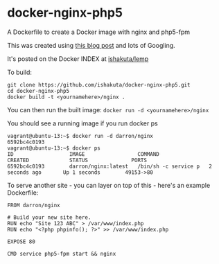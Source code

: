 docker-nginx-php5
=================

A Dockerfile to create a Docker image with nginx and php5-fpm

This was created using [this blog post](http://hotcashew.com/2013/07/lemp-stack-in-a-docker-io-container/) and lots of Googling.

It's posted on the Docker INDEX at [ishakuta/lemp](https://index.docker.io/u/ishakuta/lemp/)

To build:

```
git clone https://github.com/ishakuta/docker-nginx-php5.git
cd docker-nginx-php5
docker build -t <yournamehere>/nginx .
```

You can then run the built image: `docker run -d <yournamehere>/nginx`

You should see a running image if you run docker ps

```
vagrant@ubuntu-13:~$ docker run -d darron/nginx
6592bc4c0193
vagrant@ubuntu-13:~$ docker ps
ID                  IMAGE                 COMMAND                CREATED             STATUS              PORTS
6592bc4c0193        darron/nginx:latest   /bin/sh -c service p   2 seconds ago       Up 1 seconds        49153->80
```

To serve another site - you can layer on top of this - here's an example Dockerfile:

```
FROM darron/nginx

# Build your new site here. 
RUN echo "Site 123 ABC" > /var/www/index.php
RUN echo "<?php phpinfo(); ?>" >> /var/www/index.php
 
EXPOSE 80
 
CMD service php5-fpm start && nginx
```

